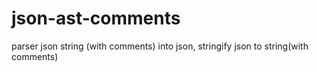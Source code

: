 # json-ast-comments
parser json string (with comments) into json, stringify json to string(with comments)
